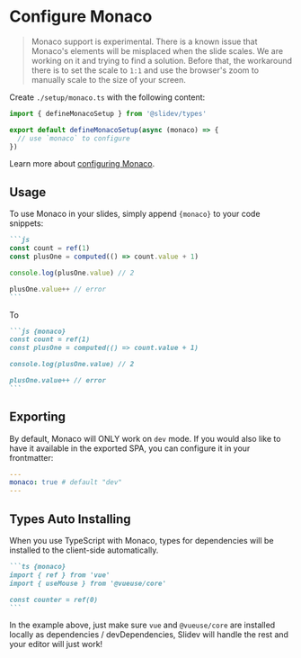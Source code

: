 # Configure Monaco

> Monaco support is experimental. There is a known issue that Monaco's elements will be misplaced when the slide scales. We are working on it and trying to find a solution. Before that, the workaround there is to set the scale to `1:1` and use the browser's zoom to manually scale to the size of your screen.

Create `./setup/monaco.ts` with the following content:

```ts
import { defineMonacoSetup } from '@slidev/types'

export default defineMonacoSetup(async (monaco) => {
  // use `monaco` to configure
})
```

Learn more about [configuring Monaco](https://github.com/Microsoft/monaco-editor).

## Usage

To use Monaco in your slides, simply append `{monaco}` to your code snippets:

~~~md
```js
const count = ref(1)
const plusOne = computed(() => count.value + 1)

console.log(plusOne.value) // 2

plusOne.value++ // error
```
~~~

To

~~~md
```js {monaco}
const count = ref(1)
const plusOne = computed(() => count.value + 1)

console.log(plusOne.value) // 2

plusOne.value++ // error
```
~~~

## Exporting

By default, Monaco will ONLY work on `dev` mode. If you would also like to have it available in the exported SPA, you can configure it in your frontmatter:

```yaml
---
monaco: true # default "dev"
---
```

## Types Auto Installing

When you use TypeScript with Monaco, types for dependencies will be installed to the client-side automatically.

~~~md
```ts {monaco}
import { ref } from 'vue'
import { useMouse } from '@vueuse/core'

const counter = ref(0)
```
~~~

In the example above, just make sure `vue` and `@vueuse/core` are installed locally as dependencies / devDependencies, Slidev will handle the rest and your editor will just work!
